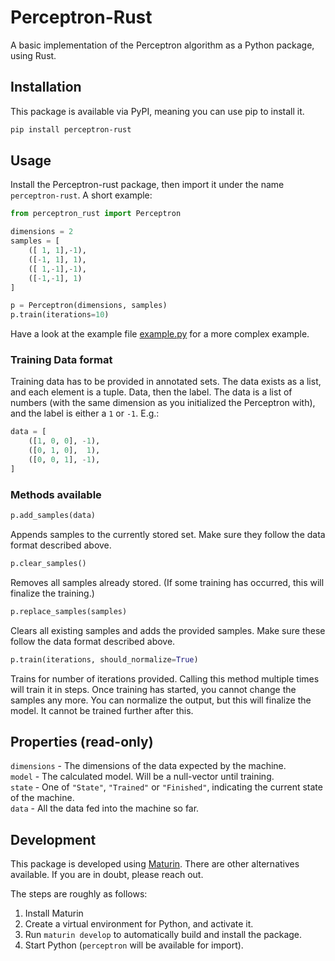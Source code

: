 # Perceptron-Rust

A basic implementation of the Perceptron algorithm as a Python package, using Rust.

## Installation
This package is available via PyPI, meaning you can use pip to install it.
```sh
pip install perceptron-rust
```

## Usage
Install the Perceptron-rust package, then import it under the name `perceptron-rust`. A short example:
```python
from perceptron_rust import Perceptron

dimensions = 2
samples = [
    ([ 1, 1],-1),
    ([-1, 1], 1),
    ([ 1,-1],-1),
    ([-1,-1], 1)
]

p = Perceptron(dimensions, samples)
p.train(iterations=10)
```

Have a look at the example file [example.py](example.py) for a more complex example.

### Training Data format
Training data has to be provided in annotated sets. The data exists as a list, and each element is a tuple. Data, then the label. The data is a list of numbers (with the same dimension as you initialized the Perceptron with), and the label is either a `1` or `-1`. E.g.:
```python
data = [
    ([1, 0, 0], -1),
    ([0, 1, 0],  1),
    ([0, 0, 1], -1),
]
```

### Methods available
```py
p.add_samples(data)
```
Appends samples to the currently stored set. Make sure they follow the data format described above.

```python
p.clear_samples()
```
Removes all samples already stored. (If some training has occurred, this will finalize the training.)

```python
p.replace_samples(samples)
```
Clears all existing samples and adds the provided samples. Make sure these follow the data format described above.

```py
p.train(iterations, should_normalize=True)
```
Trains for number of iterations provided. Calling this method multiple times will train it in steps. Once training has started, you cannot change the samples any more. You can normalize the output, but this will finalize the model. It cannot be trained further after this.

## Properties (read-only)
`dimensions` - The dimensions of the data expected by the machine.  
`model`      - The calculated model. Will be a null-vector until training.  
`state`      - One of `"State"`, `"Trained"` or `"Finished"`, indicating the current state of the machine.  
`data`       - All the data fed into the machine so far.  

## Development
This package is developed using [Maturin](https://github.com/PyO3/maturin). There are other alternatives available. If you are in doubt, please reach out.

The steps are roughly as follows:
1. Install Maturin
2. Create a virtual environment for Python, and activate it.
3. Run `maturin develop` to automatically build and install the package.
4. Start Python (`perceptron` will be available for import).
